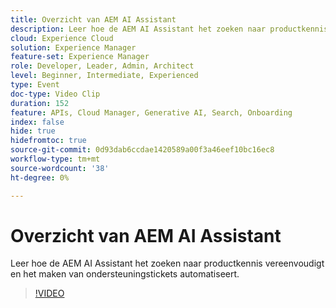 ```yaml
---
title: Overzicht van AEM AI Assistant
description: Leer hoe de AEM AI Assistant het zoeken naar productkennis vereenvoudigt en het maken van ondersteuningstickets automatiseert.
cloud: Experience Cloud
solution: Experience Manager
feature-set: Experience Manager
role: Developer, Leader, Admin, Architect
level: Beginner, Intermediate, Experienced
type: Event
doc-type: Video Clip
duration: 152
feature: APIs, Cloud Manager, Generative AI, Search, Onboarding
index: false
hide: true
hidefromtoc: true
source-git-commit: 0d93dab6ccdae1420589a00f3a46eef10bc16ec8
workflow-type: tm+mt
source-wordcount: '38'
ht-degree: 0%

---
```



# Overzicht van AEM AI Assistant

Leer hoe de AEM AI Assistant het zoeken naar productkennis vereenvoudigt en het maken van ondersteuningstickets automatiseert.

>[!VIDEO](https://video.tv.adobe.com/v/3461923/?learn=on&enablevpops&captions=dut)
